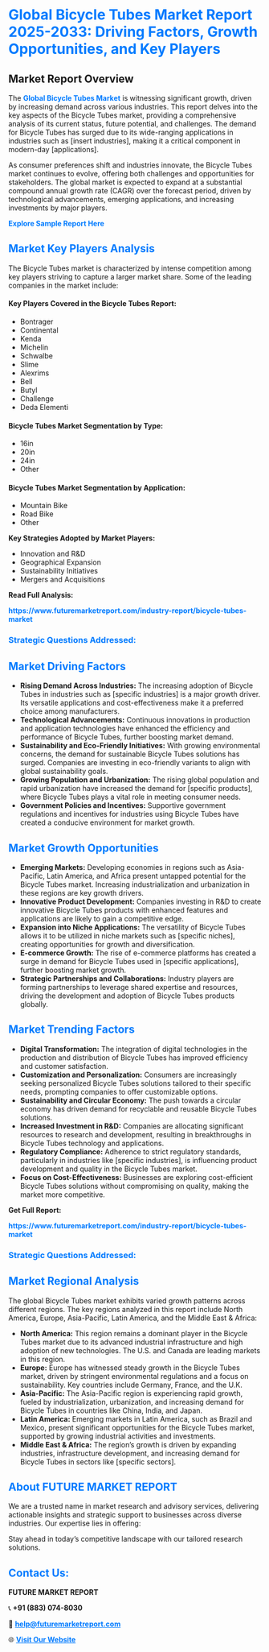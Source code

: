 <h1 style="color: #007BFF;">Global Bicycle Tubes Market Report 2025-2033: Driving Factors, Growth Opportunities, and Key Players</h1>

<section id="overview">
<h2>Market Report Overview</h2>
<p>The <a href="https://www.futuremarketreport.com/industry-report/bicycle-tubes-market" style="color: #007BFF; text-decoration: none;"><strong>Global Bicycle Tubes Market</strong></a> is witnessing significant growth, driven by increasing demand across various industries. This report delves into the key aspects of the Bicycle Tubes market, providing a comprehensive analysis of its current status, future potential, and challenges. The demand for Bicycle Tubes has surged due to its wide-ranging applications in industries such as [insert industries], making it a critical component in modern-day [applications].</p>
<p>As consumer preferences shift and industries innovate, the Bicycle Tubes market continues to evolve, offering both challenges and opportunities for stakeholders. The global market is expected to expand at a substantial compound annual growth rate (CAGR) over the forecast period, driven by technological advancements, emerging applications, and increasing investments by major players.</p>
</section>

<section id="overview">
<p><a href="https://www.futuremarketreport.com/request-sample/reportId=93265" style="color: #007BFF; text-decoration: none;"><strong>Explore Sample Report Here</strong></a></p>
</section>

<section id="key-players">
<h2 style="color: #007BFF;">Market Key Players Analysis</h2>
<p>The Bicycle Tubes market is characterized by intense competition among key players striving to capture a larger market share. Some of the leading companies in the market include:</p>
<h4>Key Players Covered in the Bicycle Tubes Report:</h4>
<ul><li>Bontrager</li><li>Continental</li><li>Kenda</li><li>Michelin</li><li>Schwalbe</li><li>Slime</li><li>Alexrims</li><li>Bell</li><li>Butyl</li><li>Challenge</li><li>Deda Elementi</li></ul>
<h4>Bicycle Tubes Market Segmentation by Type:</h4>
<ul><li>16in</li><li>20in</li><li>24in</li><li>Other</li></ul>

<h4>Bicycle Tubes Market Segmentation by Application:</h4>
<ul><li>Mountain Bike</li><li>Road Bike</li><li>Other</li></ul>
<p><strong>Key Strategies Adopted by Market Players:</strong></p>
<ul>
<li>Innovation and R&D</li>
<li>Geographical Expansion</li>
<li>Sustainability Initiatives</li>
<li>Mergers and Acquisitions</li>
</ul>
</section>

<section>
<p><strong>Read Full Analysis: </strong></p><a href="https://www.futuremarketreport.com/industry-report/bicycle-tubes-market" style="color: #007BFF; text-decoration: none;"><strong>https://www.futuremarketreport.com/industry-report/bicycle-tubes-market</strong></a>
<h3 style="color: #007BFF;">Strategic Questions Addressed:</h3>
</section>

<section id="driving-factors">
<h2 style="color: #007BFF;">Market Driving Factors</h2>
<ul>
<li><strong>Rising Demand Across Industries:</strong> The increasing adoption of Bicycle Tubes in industries such as [specific industries] is a major growth driver. Its versatile applications and cost-effectiveness make it a preferred choice among manufacturers.</li>
<li><strong>Technological Advancements:</strong> Continuous innovations in production and application technologies have enhanced the efficiency and performance of Bicycle Tubes, further boosting market demand.</li>
<li><strong>Sustainability and Eco-Friendly Initiatives:</strong> With growing environmental concerns, the demand for sustainable Bicycle Tubes solutions has surged. Companies are investing in eco-friendly variants to align with global sustainability goals.</li>
<li><strong>Growing Population and Urbanization:</strong> The rising global population and rapid urbanization have increased the demand for [specific products], where Bicycle Tubes plays a vital role in meeting consumer needs.</li>
<li><strong>Government Policies and Incentives:</strong> Supportive government regulations and incentives for industries using Bicycle Tubes have created a conducive environment for market growth.</li>
</ul>
</section>

<section id="growth-opportunities">
<h2 style="color: #007BFF;">Market Growth Opportunities</h2>
<ul>
<li><strong>Emerging Markets:</strong> Developing economies in regions such as Asia-Pacific, Latin America, and Africa present untapped potential for the Bicycle Tubes market. Increasing industrialization and urbanization in these regions are key growth drivers.</li>
<li><strong>Innovative Product Development:</strong> Companies investing in R&D to create innovative Bicycle Tubes products with enhanced features and applications are likely to gain a competitive edge.</li>
<li><strong>Expansion into Niche Applications:</strong> The versatility of Bicycle Tubes allows it to be utilized in niche markets such as [specific niches], creating opportunities for growth and diversification.</li>
<li><strong>E-commerce Growth:</strong> The rise of e-commerce platforms has created a surge in demand for Bicycle Tubes used in [specific applications], further boosting market growth.</li>
<li><strong>Strategic Partnerships and Collaborations:</strong> Industry players are forming partnerships to leverage shared expertise and resources, driving the development and adoption of Bicycle Tubes products globally.</li>
</ul>
</section>

<section id="trending-factors">
<h2 style="color: #007BFF;">Market Trending Factors</h2>
<ul>
<li><strong>Digital Transformation:</strong> The integration of digital technologies in the production and distribution of Bicycle Tubes has improved efficiency and customer satisfaction.</li>
<li><strong>Customization and Personalization:</strong> Consumers are increasingly seeking personalized Bicycle Tubes solutions tailored to their specific needs, prompting companies to offer customizable options.</li>
<li><strong>Sustainability and Circular Economy:</strong> The push towards a circular economy has driven demand for recyclable and reusable Bicycle Tubes solutions.</li>
<li><strong>Increased Investment in R&D:</strong> Companies are allocating significant resources to research and development, resulting in breakthroughs in Bicycle Tubes technology and applications.</li>
<li><strong>Regulatory Compliance:</strong> Adherence to strict regulatory standards, particularly in industries like [specific industries], is influencing product development and quality in the Bicycle Tubes market.</li>
<li><strong>Focus on Cost-Effectiveness:</strong> Businesses are exploring cost-efficient Bicycle Tubes solutions without compromising on quality, making the market more competitive.</li>
</ul>
</section>

<section>
<p><strong>Get Full Report: </strong></p><a href="https://www.futuremarketreport.com/industry-report/bicycle-tubes-market" style="color: #007BFF; text-decoration: none;"><strong>https://www.futuremarketreport.com/industry-report/bicycle-tubes-market</strong></a>
<h3 style="color: #007BFF;">Strategic Questions Addressed:</h3>
</section>


<section id="regional-analysis">
<h2 style="color: #007BFF;">Market Regional Analysis</h2>
<p>The global Bicycle Tubes market exhibits varied growth patterns across different regions. The key regions analyzed in this report include North America, Europe, Asia-Pacific, Latin America, and the Middle East & Africa:</p>
<ul>
<li><strong>North America:</strong> This region remains a dominant player in the Bicycle Tubes market due to its advanced industrial infrastructure and high adoption of new technologies. The U.S. and Canada are leading markets in this region.</li>
<li><strong>Europe:</strong> Europe has witnessed steady growth in the Bicycle Tubes market, driven by stringent environmental regulations and a focus on sustainability. Key countries include Germany, France, and the U.K.</li>
<li><strong>Asia-Pacific:</strong> The Asia-Pacific region is experiencing rapid growth, fueled by industrialization, urbanization, and increasing demand for Bicycle Tubes in countries like China, India, and Japan.</li>
<li><strong>Latin America:</strong> Emerging markets in Latin America, such as Brazil and Mexico, present significant opportunities for the Bicycle Tubes market, supported by growing industrial activities and investments.</li>
<li><strong>Middle East & Africa:</strong> The region’s growth is driven by expanding industries, infrastructure development, and increasing demand for Bicycle Tubes in sectors like [specific sectors].</li>
</ul>
</section>

<footer>
<h2 style="color: #007BFF;">About FUTURE MARKET REPORT</h2>
<p>We are a trusted name in market research and advisory services, delivering actionable insights and strategic support to businesses across diverse industries. Our expertise lies in offering:</p>

<p>Stay ahead in today’s competitive landscape with our tailored research solutions.</p>

<h2 style="color: #007BFF;">Contact Us:</h2>
<p><strong>FUTURE MARKET REPORT</strong></p>
<p>📞 <strong>+91 (883) 074-8030</strong></p>
<p>📧 <strong><a href="mailto:help@futuremarketreport.com" style="color: #007BFF;">help@futuremarketreport.com</a></strong></p>
<p>🌐 <strong><a href="https://www.futuremarketreport.com/" style="color: #007BFF;">Visit Our Website</a></strong></p>
</footer>